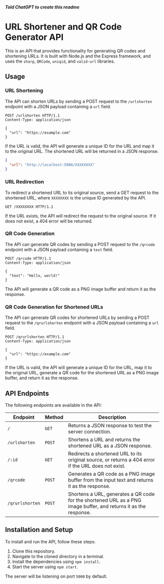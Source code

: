 **_Told ChatGPT to create this readme_**

# URL Shortener and QR Code Generator API

This is an API that provides functionality for generating QR codes and shortening URLs. It is built with Node.js and the Express framework, and uses the `sharp`, `QRCode`, `uniqid`, and `valid-url` libraries.

## Usage

### URL Shortening

The API can shorten URLs by sending a POST request to the `/urlshorten` endpoint with a JSON payload containing a `url` field.

```http
POST /urlshorten HTTP/1.1
Content-Type: application/json

{
  "url": "https://example.com"
}
```

If the URL is valid, the API will generate a unique ID for the URL and map it to the original URL. The shortened URL will be returned in a JSON response.

```json
{
  "url": "http://localhost:5000/XXXXXXXX"
}
```

### URL Redirection

To redirect a shortened URL to its original source, send a GET request to the shortened URL, where `XXXXXXXX` is the unique ID generated by the API.

```http
GET /XXXXXXXX HTTP/1.1
```

If the URL exists, the API will redirect the request to the original source. If it does not exist, a 404 error will be returned.

### QR Code Generation

The API can generate QR codes by sending a POST request to the `/qrcode` endpoint with a JSON payload containing a `text` field.

```http
POST /qrcode HTTP/1.1
Content-Type: application/json

{
  "text": "Hello, world!"
}
```

The API will generate a QR code as a PNG image buffer and return it as the response.

### QR Code Generation for Shortened URLs

The API can generate QR codes for shortened URLs by sending a POST request to the `/qrurlshorten` endpoint with a JSON payload containing a `url` field.

```http
POST /qrurlshorten HTTP/1.1
Content-Type: application/json

{
  "url": "https://example.com"
}
```

If the URL is valid, the API will generate a unique ID for the URL, map it to the original URL, generate a QR code for the shortened URL as a PNG image buffer, and return it as the response.

## API Endpoints

The following endpoints are available in the API:

| Endpoint        | Method | Description                                                                                                      |
| --------------- | ------ | ---------------------------------------------------------------------------------------------------------------- |
| `/`             | `GET`  | Returns a JSON response to test the server connection.                                                           |
| `/urlshorten`   | `POST` | Shortens a URL and returns the shortened URL as a JSON response.                                                 |
| `/:id`          | `GET`  | Redirects a shortened URL to its original source, or returns a 404 error if the URL does not exist.              |
| `/qrcode`       | `POST` | Generates a QR code as a PNG image buffer from the input text and returns it as the response.                    |
| `/qrurlshorten` | `POST` | Shortens a URL, generates a QR code for the shortened URL as a PNG image buffer, and returns it as the response. |

## Installation and Setup

To install and run the API, follow these steps:

1. Clone this repository.
2. Navigate to the cloned directory in a terminal.
3. Install the dependencies using `npm install`.
4. Start the server using `npm start`.

The server will be listening on port `5000` by default.

